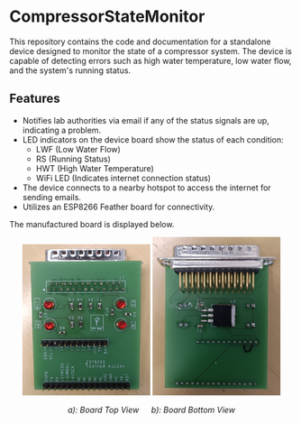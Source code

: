 # CompressorStateMonitor

This repository contains the code and documentation for a standalone device designed to monitor the state of a compressor system. The device is capable of detecting errors such as high water temperature, low water flow, and the system's running status.

## Features

- Notifies lab authorities via email if any of the status signals are up, indicating a problem.
- LED indicators on the device board show the status of each condition: 
  - LWF (Low Water Flow)
  - RS (Running Status)
  - HWT (High Water Temperature)
  - WiFi LED (Indicates internet connection status)
- The device connects to a nearby hotspot to access the internet for sending emails.
- Utilizes an ESP8266 Feather board for connectivity.

The manufactured board is displayed below.
<p align="center">
  <img src="Figures/SolderedTop.jpg" alt="Board Top View" width="45%" />
  <img src="Figures/SolderedBottom.jpg" alt="Board Bottom View" width="45%" />
</p>

<p align="center">
  <em>a): Board Top View</em> &emsp; <em>b): Board Bottom View</em>
</p>


